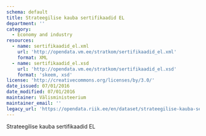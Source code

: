 ```yaml
---
schema: default
title: Strateegilise kauba sertifikaadid EL
department: ''
category:
  - Economy and industry
resources:
  - name: sertifikaadid_el.xml
    url: 'http://opendata.vm.ee/stratkom/sertifikaadid_el.xml'
    format: XML
  - name: sertifikaadid_el.xsd
    url: 'http://opendata.vm.ee/stratkom/sertifikaadid_el.xsd'
    format: 'skeem, xsd'
license: 'http://creativecommons.org/licenses/by/3.0/'
date_issued: 07/01/2016
date_modified: 07/01/2016
maintainer: Välisministeerium
maintainer_email: ''
legacy_url: 'https://opendata.riik.ee/en/dataset/strateegilise-kauba-sertifikaadid-el'
---
```

Strateegilise kauba sertifikaadid EL